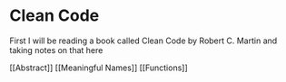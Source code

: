 # Clean Code
First I will be reading a book called Clean Code by Robert C. Martin and taking notes on that here

[[Abstract]]
[[Meaningful Names]]
[[Functions]]